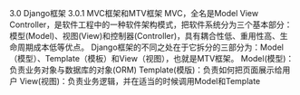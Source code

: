 3.0 Django框架
3.0.1 MVC框架和MTV框架
	MVC，全名是Model View Controller，是软件工程中的一种软件架构模式，把软件系统分为三个基本部分：模型(Model)、视图(View)和控制器(Controller)，具有耦合性低、重用性高、生命周期成本低等优点。
	Django框架的不同之处在于它拆分的三部分为：Model（模型）、Template（模板）和View（视图），也就是MTV框架。
	Model(模型)：负责业务对象与数据库的对象(ORM)
	Template(模版)：负责如何把页面展示给用户
	View(视图)：负责业务逻辑，并在适当的时候调用Model和Template

